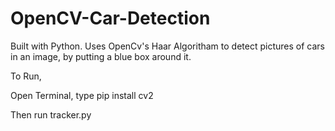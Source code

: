 # OpenCV-Car-Detection

Built with Python. Uses OpenCv's Haar Algoritham to detect pictures of cars in an image, by putting a blue box around it. 

To Run,

Open Terminal, type pip install cv2

Then run tracker.py
